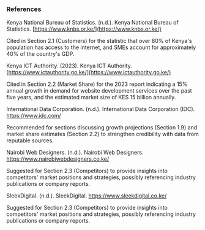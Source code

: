### References

Kenya National Bureau of Statistics. (n.d.). Kenya National Bureau of Statistics. [https://www.knbs.or.ke/](https://www.knbs.or.ke/)

Cited in Section 2.1 (Customers) for the statistic that over 80% of Kenya's population has access to the internet, and SMEs account for approximately 40% of the country's GDP.

Kenya ICT Authority. (2023). Kenya ICT Authority. [https://www.ictauthority.go.ke/](https://www.ictauthority.go.ke/)

Cited in Section 2.2 (Market Share) for the 2023 report indicating a 15% annual growth in demand for website development services over the past five years, and the estimated market size of KES 15 billion annually.

International Data Corporation. (n.d.). International Data Corporation (IDC). https://www.idc.com/

Recommended for sections discussing growth projections (Section 1.9) and market share estimates (Section 2.2) to strengthen credibility with data from reputable sources.

Nairobi Web Designers. (n.d.). Nairobi Web Designers. https://www.nairobiwebdesigners.co.ke/

Suggested for Section 2.3 (Competitors) to provide insights into competitors' market positions and strategies, possibly referencing industry publications or company reports.

SleekDigital. (n.d.). SleekDigital. https://www.sleekdigital.co.ke/

Suggested for Section 2.3 (Competitors) to provide insights into competitors' market positions and strategies, possibly referencing industry publications or company reports.